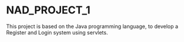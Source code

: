# NAD_PROJECT_1
This project is based on the Java programming language, to develop a Register and Login system using servlets.
